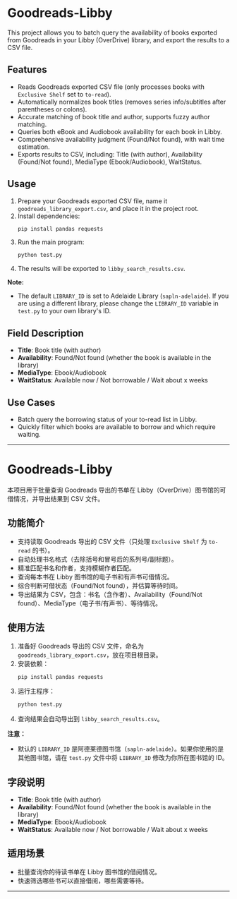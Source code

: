 # Goodreads-Libby

This project allows you to batch query the availability of books exported from Goodreads in your Libby (OverDrive) library, and export the results to a CSV file.

## Features

- Reads Goodreads exported CSV file (only processes books with `Exclusive Shelf` set to `to-read`).
- Automatically normalizes book titles (removes series info/subtitles after parentheses or colons).
- Accurate matching of book title and author, supports fuzzy author matching.
- Queries both eBook and Audiobook availability for each book in Libby.
- Comprehensive availability judgment (Found/Not found), with wait time estimation.
- Exports results to CSV, including: Title (with author), Availability (Found/Not found), MediaType (Ebook/Audiobook), WaitStatus.

## Usage

1. Prepare your Goodreads exported CSV file, name it `goodreads_library_export.csv`, and place it in the project root.
2. Install dependencies:
   ```bash
   pip install pandas requests
   ```
3. Run the main program:
   ```bash
   python test.py
   ```
4. The results will be exported to `libby_search_results.csv`.

**Note:**

- The default `LIBRARY_ID` is set to Adelaide Library (`sapln-adelaide`). If you are using a different library, please change the `LIBRARY_ID` variable in `test.py` to your own library's ID.

## Field Description

- **Title**: Book title (with author)
- **Availability**: Found/Not found (whether the book is available in the library)
- **MediaType**: Ebook/Audiobook
- **WaitStatus**: Available now / Not borrowable / Wait about x weeks

## Use Cases

- Batch query the borrowing status of your to-read list in Libby.
- Quickly filter which books are available to borrow and which require waiting.

---

# Goodreads-Libby

本项目用于批量查询 Goodreads 导出的书单在 Libby（OverDrive）图书馆的可借情况，并导出结果到 CSV 文件。

## 功能简介

- 支持读取 Goodreads 导出的 CSV 文件（只处理 `Exclusive Shelf` 为 `to-read` 的书）。
- 自动处理书名格式（去除括号和冒号后的系列号/副标题）。
- 精准匹配书名和作者，支持模糊作者匹配。
- 查询每本书在 Libby 图书馆的电子书和有声书可借情况。
- 综合判断可借状态（Found/Not found），并估算等待时间。
- 导出结果为 CSV，包含：书名（含作者）、Availability（Found/Not found）、MediaType（电子书/有声书）、等待情况。

## 使用方法

1. 准备好 Goodreads 导出的 CSV 文件，命名为 `goodreads_library_export.csv`，放在项目根目录。
2. 安装依赖：
   ```bash
   pip install pandas requests
   ```
3. 运行主程序：
   ```bash
   python test.py
   ```
4. 查询结果会自动导出到 `libby_search_results.csv`。

**注意：**

- 默认的 `LIBRARY_ID` 是阿德莱德图书馆（`sapln-adelaide`）。如果你使用的是其他图书馆，请在 `test.py` 文件中将 `LIBRARY_ID` 修改为你所在图书馆的 ID。

## 字段说明

- **Title**: Book title (with author)
- **Availability**: Found/Not found (whether the book is available in the library)
- **MediaType**: Ebook/Audiobook
- **WaitStatus**: Available now / Not borrowable / Wait about x weeks

## 适用场景

- 批量查询你的待读书单在 Libby 图书馆的借阅情况。
- 快速筛选哪些书可以直接借阅，哪些需要等待。

---
